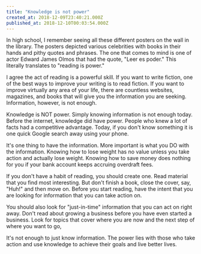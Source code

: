 ```yaml
---
title: "Knowledge is not power"
created_at: 2018-12-09T23:40:21.000Z
published_at: 2018-12-10T00:03:54.000Z
---
```

In high school, I remember seeing all these different posters on the wall in the library. The posters depicted various celebrities with books in their hands and pithy quotes and phrases. The one that comes to mind is one of actor Edward James Olmos that had the quote, "Leer es poder." This literally translates to "reading is power." 

I agree the act of reading is a powerful skill. If you want to write fiction, one of the best ways to improve your writing is to read fiction. If you want to improve virtually any area of your life, there are countless websites, magazines, and books that will give you the information you are seeking. Information, however, is not enough.

Knowledge is NOT power. Simply knowing information is not enough today. Before the internet, knowledge did have power. People who knew a lot of facts had a competitive advantage. Today, if you don't know something it is one quick Google search away using your phone. 

It's one thing to have the information. More important is what you DO with the information. Knowing how to lose weight has no value unless you take action and actually lose weight. Knowing how to save money does nothing for you if your bank account keeps accruing overdraft fees. 

If you don't have a habit of reading, you should create one. Read material that you find most interesting. But don't finish a book, close the cover, say, "Huh!" and then move on. Before you start reading, have the intent that you are looking for information that you can take action on. 

You should also look for "just-in-time" information that you can act on right away. Don't read about growing a business before you have even started a business. Look for topics that cover where you are now and the next step of where you want to go,

It's not enough to just know information. The power lies with those who take action and use knowledge to achieve their goals and live better lives.
